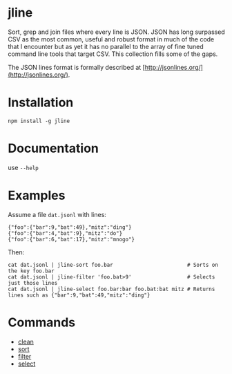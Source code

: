 jline
=====

Sort, grep and join files where every line is JSON.  JSON has long surpassed CSV as the most common, useful and robust format in much of the code that I encounter but as yet it has no parallel to the array of fine tuned command line tools that target CSV.  This collection fills some of the gaps.

The JSON lines format is formally described at [http://jsonlines.org/](http://jsonlines.org/).

# Installation

    npm install -g jline

# Documentation

use `--help`

# Examples

Assume a file `dat.jsonl` with lines:

    {"foo":{"bar":9,"bat":49},"mitz":"ding"}
    {"foo":{"bar":4,"bat":9},"mitz":"do"}
    {"foo":{"bar":6,"bat":17},"mitz":"mnogo"}

Then:

    cat dat.jsonl | jline-sort foo.bar                        # Sorts on the key foo.bar
    cat dat.jsonl | jline-filter 'foo.bat>9'                  # Selects just those lines
    cat dat.jsonl | jline-select foo.bar:bar foo.bat:bat mitz # Returns lines such as {"bar":9,"bat":49,"mitz":"ding"}

# Commands

* [clean](./bin/clean.md)
* [sort](./bin/sort.md)
* [filter](./bin/filter.md)
* [select](./bin/select.md)

